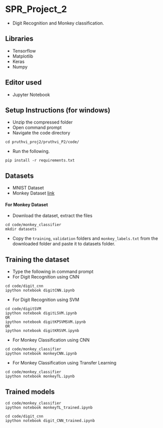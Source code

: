 # SPR_Project_2
- Digit Recognition and Monkey classification.

## Libraries
- Tensorflow
- Matplotlib
- Keras
- Numpy

## Editor used
- Jupyter Notebook



## Setup Instructions (for windows)
- Unzip the compressed folder
- Open command prompt 
- Navigate the code directory
```
cd pruthvi_proj2/pruthvi_P2/code/
```
- Run the following.
```
pip install -r requirements.txt
```

## Datasets
- MNIST Dataset
- Monkey Dataset [link](https://www.kaggle.com/slothkong/10-monkey-species/home)

#### For Monkey Dataset
- Download the dataset, extract the files
```
cd code/monkey_classifier
mkdir datasets
```

- Copy the ```training```, ```validation``` folders and ```monkey_labels.txt``` from the downloaded folder and paste it to datasets folder.

## Training the dataset
- Type the following in command prompt 
- For Digit Recognition using CNN
```
cd code/digit_cnn
ipython notebook digitCNN.ipynb
```
- For Digit Recognition using SVM
```
cd code/digitSVM
ipython notebook digitLSVM.ipynb
OR
ipython notebook digitKPSVMSVM.ipynb
OR
ipython notebook digitKRSVM.ipynb
```
- For Monkey Classification using CNN
```
cd code/monkey_classifier
ipython notebook monkeyCNN.ipynb
```


- For Monkey Classification using Transfer Learning
```
cd code/monkey_classifier
ipython notebook monkeyTL.ipynb
```
## Trained models
```
cd code/monkey_classifier
ipython notebook monkeyTL_trained.ipynb
```
```
cd code/digit_cnn
ipython notebook digit_CNN_trained.ipynb
```
